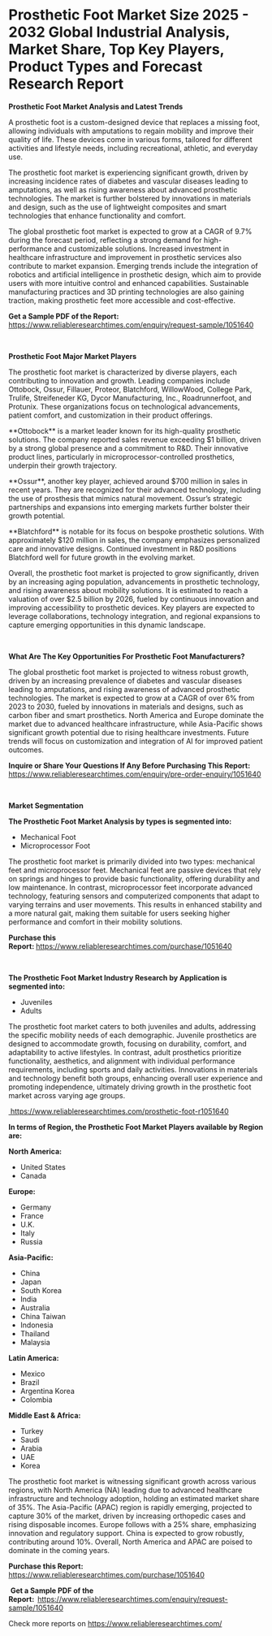 <p><h1>Prosthetic Foot Market Size 2025 - 2032 Global Industrial Analysis, Market Share, Top Key Players, Product Types and Forecast Research Report</h1></p><p><strong>Prosthetic Foot Market Analysis and Latest Trends</strong></p>
<p><p>A prosthetic foot is a custom-designed device that replaces a missing foot, allowing individuals with amputations to regain mobility and improve their quality of life. These devices come in various forms, tailored for different activities and lifestyle needs, including recreational, athletic, and everyday use.</p><p>The prosthetic foot market is experiencing significant growth, driven by increasing incidence rates of diabetes and vascular diseases leading to amputations, as well as rising awareness about advanced prosthetic technologies. The market is further bolstered by innovations in materials and design, such as the use of lightweight composites and smart technologies that enhance functionality and comfort.</p><p>The global prosthetic foot market is expected to grow at a CAGR of 9.7% during the forecast period, reflecting a strong demand for high-performance and customizable solutions. Increased investment in healthcare infrastructure and improvement in prosthetic services also contribute to market expansion. Emerging trends include the integration of robotics and artificial intelligence in prosthetic design, which aim to provide users with more intuitive control and enhanced capabilities. Sustainable manufacturing practices and 3D printing technologies are also gaining traction, making prosthetic feet more accessible and cost-effective.</p></p>
<p><strong>Get a Sample PDF of the Report:&nbsp;</strong> <a href="https://www.reliableresearchtimes.com/enquiry/request-sample/1051640?utm_campaign=2733&utm_medium=2&utm_source=Github&utm_content=ia&utm_term=03032025&utm_id=prosthetic-foot">https://www.reliableresearchtimes.com/enquiry/request-sample/1051640</a></p>
<p>&nbsp;</p>
<p><strong>Prosthetic Foot Major Market Players</strong></p>
<p><p>The prosthetic foot market is characterized by diverse players, each contributing to innovation and growth. Leading companies include Ottobock, Ossur, Fillauer, Proteor, Blatchford, WillowWood, College Park, Trulife, Streifeneder KG, Dycor Manufacturing, Inc., Roadrunnerfoot, and Protunix. These organizations focus on technological advancements, patient comfort, and customization in their product offerings.</p><p>**Ottobock** is a market leader known for its high-quality prosthetic solutions. The company reported sales revenue exceeding $1 billion, driven by a strong global presence and a commitment to R&D. Their innovative product lines, particularly in microprocessor-controlled prosthetics, underpin their growth trajectory.</p><p>**Ossur**, another key player, achieved around $700 million in sales in recent years. They are recognized for their advanced technology, including the use of prosthesis that mimics natural movement. Ossur’s strategic partnerships and expansions into emerging markets further bolster their growth potential.</p><p>**Blatchford** is notable for its focus on bespoke prosthetic solutions. With approximately $120 million in sales, the company emphasizes personalized care and innovative designs. Continued investment in R&D positions Blatchford well for future growth in the evolving market.</p><p>Overall, the prosthetic foot market is projected to grow significantly, driven by an increasing aging population, advancements in prosthetic technology, and rising awareness about mobility solutions. It is estimated to reach a valuation of over $2.5 billion by 2026, fueled by continuous innovation and improving accessibility to prosthetic devices. Key players are expected to leverage collaborations, technology integration, and regional expansions to capture emerging opportunities in this dynamic landscape.</p></p>
<p>&nbsp;</p>
<p><strong>What Are The Key Opportunities For Prosthetic Foot Manufacturers?</strong></p>
<p><p>The global prosthetic foot market is projected to witness robust growth, driven by an increasing prevalence of diabetes and vascular diseases leading to amputations, and rising awareness of advanced prosthetic technologies. The market is expected to grow at a CAGR of over 6% from 2023 to 2030, fueled by innovations in materials and designs, such as carbon fiber and smart prosthetics. North America and Europe dominate the market due to advanced healthcare infrastructure, while Asia-Pacific shows significant growth potential due to rising healthcare investments. Future trends will focus on customization and integration of AI for improved patient outcomes.</p></p>
<p><strong>Inquire or Share Your Questions If Any Before Purchasing This Report:</strong> <a href="https://www.reliableresearchtimes.com/enquiry/pre-order-enquiry/1051640?utm_campaign=2733&utm_medium=2&utm_source=Github&utm_content=ia&utm_term=03032025&utm_id=prosthetic-foot">https://www.reliableresearchtimes.com/enquiry/pre-order-enquiry/1051640</a></p>
<p>&nbsp;</p>
<p><strong>Market Segmentation</strong></p>
<p><strong>The Prosthetic Foot Market Analysis by types is segmented into:</strong></p>
<p><ul><li>Mechanical Foot</li><li>Microprocessor Foot</li></ul></p>
<p><p>The prosthetic foot market is primarily divided into two types: mechanical feet and microprocessor feet. Mechanical feet are passive devices that rely on springs and hinges to provide basic functionality, offering durability and low maintenance. In contrast, microprocessor feet incorporate advanced technology, featuring sensors and computerized components that adapt to varying terrains and user movements. This results in enhanced stability and a more natural gait, making them suitable for users seeking higher performance and comfort in their mobility solutions.</p></p>
<p><strong>Purchase this Report:&nbsp;</strong><a href="https://www.reliableresearchtimes.com/purchase/1051640?utm_campaign=2733&utm_medium=2&utm_source=Github&utm_content=ia&utm_term=03032025&utm_id=prosthetic-foot">https://www.reliableresearchtimes.com/purchase/1051640</a></p>
<p>&nbsp;</p>
<p><strong>The Prosthetic Foot Market Industry Research by Application is segmented into:</strong></p>
<p><ul><li>Juveniles</li><li>Adults</li></ul></p>
<p><p>The prosthetic foot market caters to both juveniles and adults, addressing the specific mobility needs of each demographic. Juvenile prosthetics are designed to accommodate growth, focusing on durability, comfort, and adaptability to active lifestyles. In contrast, adult prosthetics prioritize functionality, aesthetics, and alignment with individual performance requirements, including sports and daily activities. Innovations in materials and technology benefit both groups, enhancing overall user experience and promoting independence, ultimately driving growth in the prosthetic foot market across varying age groups.</p></p>
<p><a href="https://www.reliableresearchtimes.com/prosthetic-foot-r1051640?utm_campaign=2733&utm_medium=2&utm_source=Github&utm_content=ia&utm_term=03032025&utm_id=prosthetic-foot">&nbsp;https://www.reliableresearchtimes.com/prosthetic-foot-r1051640</a></p>
<p><strong>In terms of Region, the Prosthetic Foot Market Players available by Region are:</strong></p>
<p>
    <p> <strong> North America: </strong>
        <ul>
            <li>United States</li>
            <li>Canada</li>
        </ul>
        </p> 
    <p> <strong> Europe: </strong>
        <ul>
            <li>Germany</li>
            <li>France</li>
            <li>U.K.</li>
            <li>Italy</li>
            <li>Russia</li>
        </ul>
        </p> 
    <p> <strong> Asia-Pacific: </strong>
        <ul>
            <li>China</li>
            <li>Japan</li>
            <li>South Korea</li>
            <li>India</li>
            <li>Australia</li>
            <li>China Taiwan</li>
            <li>Indonesia</li>
            <li>Thailand</li>
            <li>Malaysia</li>
        </ul>
        </p> 
    <p> <strong> Latin America: </strong>
        <ul>
            <li>Mexico</li>
            <li>Brazil</li>
            <li>Argentina Korea</li>
            <li>Colombia</li>
        </ul>
        </p> 
    <p> <strong> Middle East & Africa: </strong>
        <ul>
            <li>Turkey</li>
            <li>Saudi</li>
            <li>Arabia</li>
            <li>UAE</li>
            <li>Korea</li>
        </ul>
    </p>
    </p>
<p><p>The prosthetic foot market is witnessing significant growth across various regions, with North America (NA) leading due to advanced healthcare infrastructure and technology adoption, holding an estimated market share of 35%. The Asia-Pacific (APAC) region is rapidly emerging, projected to capture 30% of the market, driven by increasing orthopedic cases and rising disposable incomes. Europe follows with a 25% share, emphasizing innovation and regulatory support. China is expected to grow robustly, contributing around 10%. Overall, North America and APAC are poised to dominate in the coming years.</p></p>
<p><strong>Purchase this Report: </strong><a href="https://www.reliableresearchtimes.com/purchase/1051640?utm_campaign=2733&utm_medium=2&utm_source=Github&utm_content=ia&utm_term=03032025&utm_id=prosthetic-foot">https://www.reliableresearchtimes.com/purchase/1051640</a></p>
<p>&nbsp;<strong>Get a Sample PDF of the Report:&nbsp;&nbsp;</strong><a href="https://www.reliableresearchtimes.com/enquiry/request-sample/1051640?utm_campaign=2733&utm_medium=2&utm_source=Github&utm_content=ia&utm_term=03032025&utm_id=prosthetic-foot">https://www.reliableresearchtimes.com/enquiry/request-sample/1051640</a></p>
<p><strong></strong></p>
<p>Check more reports on <a href="https://www.reliableresearchtimes.com/?utm_campaign=2733&utm_medium=2&utm_source=Github&utm_content=ia&utm_term=03032025&utm_id=prosthetic-foot">https://www.reliableresearchtimes.com/</a></p>